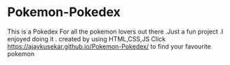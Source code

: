 # Pokemon-Pokedex
This is a Pokedex For all the pokemon lovers out there .Just a fun project .I enjoyed doing it . created by using HTML,CSS,JS
Click https://ajaykusekar.github.io/Pokemon-Pokedex/ to find your favourite pokemon
